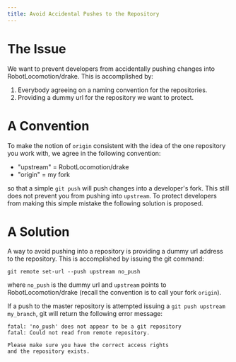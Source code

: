 ```yaml
---
title: Avoid Accidental Pushes to the Repository
---
```


# The Issue

We want to prevent developers from accidentally pushing changes into RobotLocomotion/drake. This is accomplished by:

1. Everybody agreeing on a naming convention for the repositories.
2. Providing a dummy url for the repository we want to protect.


# A Convention

To make the notion of ``origin`` consistent with the idea of the one repository you work with, we agree in the following convention:

* "upstream"  = RobotLocomotion/drake
* "origin" = my fork

so that a simple ``git push`` will push changes into a developer's fork. This still does not prevent you from pushing into ``upstream``. To protect developers from making this simple mistake the following solution is proposed.

# A Solution

A way to avoid pushing into a repository is providing a dummy url address to the repository. This is accomplished by issuing the git command:

```
git remote set-url --push upstream no_push
```

where ``no_push`` is the dummy url and ``upstream`` points to RobotLocomotion/drake (recall the convention is to call your fork ``origin``).

If a push to the master repository is attempted issuing a ``git push upstream my_branch``, git will return the following error message:

```
fatal: 'no_push' does not appear to be a git repository
fatal: Could not read from remote repository.

Please make sure you have the correct access rights
and the repository exists.
```
